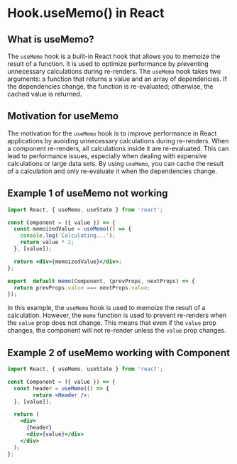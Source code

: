 # Hook.useMemo() in React

## What is useMemo?

The `useMemo` hook is a built-in React hook that allows you to memoize the result of a function. It is used to optimize performance by preventing unnecessary calculations during re-renders. The `useMemo` hook takes two arguments: a function that returns a value and an array of dependencies. If the dependencies change, the function is re-evaluated; otherwise, the cached value is returned.

## Motivation for useMemo

The motivation for the `useMemo` hook is to improve performance in React applications by avoiding unnecessary calculations during re-renders. When a component re-renders, all calculations inside it are re-evaluated. This can lead to performance issues, especially when dealing with expensive calculations or large data sets. By using `useMemo`, you can cache the result of a calculation and only re-evaluate it when the dependencies change.

## Example 1 of useMemo not working

```jsx
import React, { useMemo, useState } from 'react';

const Component = ({ value }) => {
  const memoizedValue = useMemo(() => {
    console.log('Calculating...');
    return value * 2;
  }, [value]);

  return <div>{memoizedValue}</div>;
};

export  default memo(Component, (prevProps, nextProps) => {
  return prevProps.value === nextProps.value;
});
```

In this example, the `useMemo` hook is used to memoize the result of a calculation. However, the `memo` function is used to prevent re-renders when the `value` prop does not change. This means that even if the `value` prop changes, the component will not re-render unless the `value` prop changes.

## Example 2 of useMemo working with Component

```jsx
import React, { useMemo, useState } from 'react';

const Component = ({ value }) => {
  const header = useMemo(() => {
        return <Header />;
  }, [value]);

  return (
    <div>
      {header}
      <div>{value}</div>
    </div>
  );
};
```
